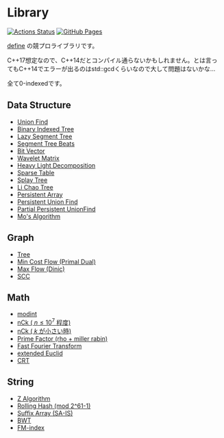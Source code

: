 # Library

[![Actions Status](https://github.com/define0411/Library/workflows/verify/badge.svg)](https://github.com/define0411/Library/actions) [![GitHub Pages](https://img.shields.io/static/v1?label=GitHub+Pages&message=+&color=brightgreen&logo=github)](https://define0411.github.io/Library/) 

[define](https://atcoder.jp/users/define) の競プロライブラリです。

C++17想定なので、C++14だとコンパイル通らないかもしれません。とは言ってもC++14でエラーが出るのはstd::gcdくらいなので大して問題はないかな...

全て0-indexedです。

## Data Structure

- [Union Find](./structure/UnionFind.cpp)
- [Binary Indexed Tree](./structure/BIT.cpp)
- [Lazy Segment Tree](./structure/SegmentTree.cpp)
- [Segment Tree Beats](./structure/SegmentTreeBeats.cpp)
- [Bit Vector](./structure/BitVector.cpp)
- [Wavelet Matrix](./structure/WaveletMatrix.cpp)
- [Heavy Light Decomposition](./structure/HeavyLightDecomposition.cpp)
- [Sparse Table](./structure/SparseTable.cpp)
- [Splay Tree](./structure/SplayTree.cpp)
- [Li Chao Tree](./structure/LiChaoTree.cpp)
- [Persistent Array](./structure/PersistentArray.cpp)
- [Persistent Union Find](./structure/PersistentUnionFind.cpp)
- [Partial Persistent UnionFind](./structure/PartialPersistentUnionFind.cpp)
- [Mo's Algorithm](./structure/Mo.cpp)

## Graph

- [Tree](./graph/Tree.cpp)
- [Min Cost Flow (Primal Dual)](./graph/MinCostFlow.cpp)
- [Max Flow (Dinic)](./graph/MaxFlow.cpp)
- [SCC](./graph/SCC.cpp)

## Math

- [modint](./math/modint.cpp)
- [nCk ( $n \leq 10^7$ 程度) ](./math/Combination.cpp)
- [nCk ( $k$ が小さい時)](./math/combination_big.cpp)
- [Prime Factor (rho + miller rabin)](./math/factor.cpp)
- [Fast Fourier Transform](./math/FFT.cpp)
- [extended Euclid](./math/extgcd.cpp)
- [CRT](./math/CRT.cpp)

## String

- [Z Algorithm](./string/Zalgo.cpp)
- [Rolling Hash (mod 2^61-1)](./string/RollingHash.cpp)
- [Suffix Array (SA-IS)](./string/SuffixArray.cpp)
- [BWT](./string/BWT.cpp)
- [FM-index](./string/FM_index.cpp)
